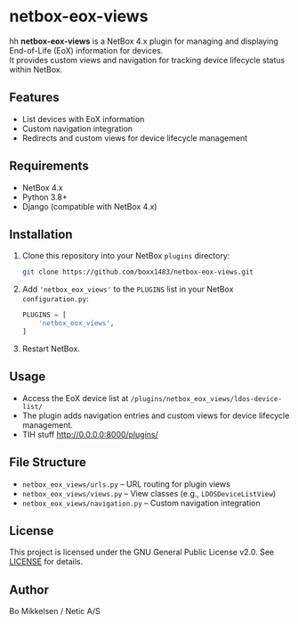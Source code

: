 # netbox-eox-views
hh
**netbox-eox-views** is a NetBox 4.x plugin for managing and displaying End-of-Life (EoX) information for devices.  
It provides custom views and navigation for tracking device lifecycle status within NetBox.

## Features

- List devices with EoX information
- Custom navigation integration
- Redirects and custom views for device lifecycle management

## Requirements

- NetBox 4.x
- Python 3.8+
- Django (compatible with NetBox 4.x)

## Installation

1. Clone this repository into your NetBox `plugins` directory:

    ```sh
    git clone https://github.com/boxx1483/netbox-eox-views.git
    ```

2. Add `'netbox_eox_views'` to the `PLUGINS` list in your NetBox `configuration.py`:

    ```python
    PLUGINS = [
        'netbox_eox_views',
    ]
    ```

3. Restart NetBox.

## Usage

- Access the EoX device list at `/plugins/netbox_eox_views/ldos-device-list/`
- The plugin adds navigation entries and custom views for device lifecycle management.
- TIH stuff http://0.0.0.0:8000/plugins/

## File Structure

- `netbox_eox_views/urls.py` – URL routing for plugin views
- `netbox_eox_views/views.py` – View classes (e.g., `LDOSDeviceListView`)
- `netbox_eox_views/navigation.py` – Custom navigation integration

## License

This project is licensed under the GNU General Public License v2.0. See [LICENSE](LICENSE) for details.

## Author

Bo Mikkelsen / Netic A/S
